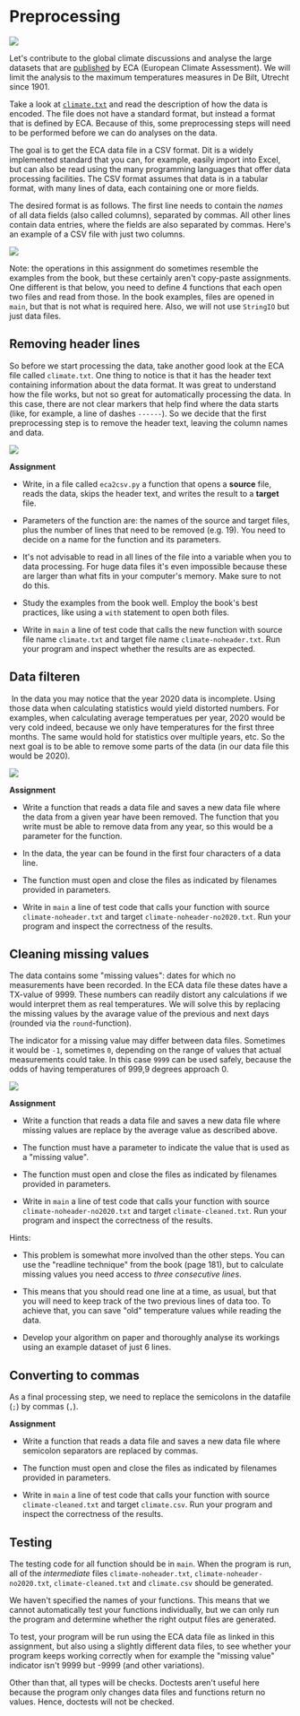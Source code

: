 # Preprocessing

![](temperature.png)

Let's contribute to the global climate discussions and analyse the large datasets that are [published](https://www.ecad.eu/dailydata/predefinedseries.php) by ECA (European Climate Assessment). We will limit the analysis to the maximum temperatures measures in De Bilt, Utrecht since 1901.

Take a look at [`climate.txt`](climate.txt) and read the description of how the data is encoded. The file does not have a standard format, but instead a format that is defined by ECA. Because of this, some preprocessing steps will need to be performed before we can do analyses on the data.

The goal is to get the ECA data file in a CSV format. Dit is a widely implemented standard that you can, for example, easily import into Excel, but can also be read using the many programming languages that offer data processing facilities. The CSV format assumes that data is in a tabular format, with many lines of data, each containing one or more fields.

The desired format is as follows. The first line needs to contain the *names* of all data fields (also called columns), separated by commas. All other lines contain data entries, where the fields are also separated by commas. Here's an example of a CSV file with just two columns.

![](telefoon.png)

Note: the operations in this assignment do sometimes resemble the examples from the book, but these certainly aren't copy-paste assignments. One different is that below, you need to define 4 functions that each open two files and read from those. In the book examples, files are opened in `main`, but that is not what is required here. Also, we will not use `StringIO` but just data files.

## Removing header lines

So before we start processing the data, take another good look at the ECA file called `climate.txt`. One thing to notice is that it has the header text containing information about the data format. It was great to understand how the file works, but not so great for automatically processing the data. In this case, there are not clear markers that help find where the data starts (like, for example, a line of dashes `------`). So we decide that the first preprocessing step is to remove the header text, leaving the column names and data.

![](step1.png)

**Assignment**

- Write, in a file called `eca2csv.py` a function that opens a **source** file, reads the data, skips the header text, and writes the result to a **target** file.

- Parameters of the function are: the names of the source and target files, plus the number of lines that need to be removed (e.g. 19). You need to decide on a name for the function and its parameters.

- It's not advisable to read in all lines of the file into a variable when you to data processing. For huge data files it's even impossible because these are larger than what fits in your computer's memory. Make sure to not do this.

- Study the examples from the book well. Employ the book's best practices, like using a `with` statement to open both files.

- Write in `main` a line of test code that calls the new function with source file name `climate.txt` and target file name `climate-noheader.txt`. Run your program and inspect whether the results are as expected.

## Data filteren
​
In the data you may notice that the year 2020 data is incomplete. Using those data when calculating statistics would yield distorted numbers. For examples, when calculating average temperatues per year, 2020 would be very cold indeed, because we only have temperatures for the first three months. The same would hold for statistics over multiple years, etc. So the next goal is to be able to remove some parts of the data (in our data file this would be 2020).

![](step2.png)

**Assignment**

- Write a function that reads a data file and saves a new data file where the data from a given year have been removed. The function that you write must be able to remove data from any year, so this would be a parameter for the function.

- In the data, the year can be found in the first four characters of a data line.

- The function must open and close the files as indicated by filenames provided in parameters.

- Write in `main` a line of test code that calls your function with source `climate-noheader.txt` and target `climate-noheader-no2020.txt`. Run your program and inspect the correctness of the results.

## Cleaning missing values

The data contains some "missing values": dates for which no measurements have been recorded. In the ECA data file these dates have a TX-value of 9999. These numbers can readily distort any calculations if we would interpret them as real temperatures. We will solve this by replacing the missing values by the avarage value of the previous and next days (rounded via the `round`-function).

The indicator for a missing value may differ between data files. Sometimes it would be `-1`, sometimes `0`, depending on the range of values that actual measurements could take. In this case `9999` can be used safely, because the odds of having temperatures of 999,9 degrees approach 0.

![](step3.png)

**Assignment**

- Write a function that reads a data file and saves a new data file where missing values are replace by the average value as described above.

- The function must have a parameter to indicate the value that is used as a "missing value".

- The function must open and close the files as indicated by filenames provided in parameters.

- Write in `main` a line of test code that calls your function with source `climate-noheader-no2020.txt` and target `climate-cleaned.txt`. Run your program and inspect the correctness of the results.

Hints:

- This problem is somewhat more involved than the other steps. You can use the "readline technique" from the book (page 181), but to calculate missing values you need access to *three consecutive lines*.

- This means that you should read one line at a time, as usual, but that you will need to keep track of the two previous lines of data too. To achieve that, you can save "old" temperature values while reading the data.

- Develop your algorithm on paper and thoroughly analyse its workings using an example dataset of just 6 lines.

## Converting to commas

As a final processing step, we need to replace the semicolons in the datafile (`;`) by commas (`,`).

**Assignment**

- Write a function that reads a data file and saves a new data file where semicolon separators are replaced by commas.

- The function must open and close the files as indicated by filenames provided in parameters.

- Write in `main` a line of test code that calls your function with source `climate-cleaned.txt` and target `climate.csv`. Run your program and inspect the correctness of the results.

## Testing

The testing code for all function should be in `main`. When the program is run, all of the *intermediate* files `climate-noheader.txt`, `climate-noheader-no2020.txt`, `climate-cleaned.txt` and `climate.csv` should be generated.

We haven't specified the names of your functions. This means that we cannot automatically test your functions individually, but we can only run the program and determine whether the right output files are generated.

To test, your program will be run using the ECA data file as linked in this assignment, but also using a slightly different data files, to see whether your program keeps working correctly when for example the "missing value" indicator isn't 9999 but -9999 (and other variations).

Other than that, all types will be checks. Doctests aren't useful here because the program only changes data files and functions return no values. Hence, doctests will not be checked.
